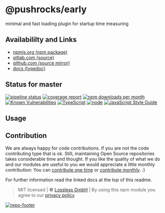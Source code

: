 # @pushrocks/early
minimal and fast loading plugin for startup time measuring

## Availabililty and Links
* [npmjs.org (npm package)](https://www.npmjs.com/package/@pushrocks/early)
* [gitlab.com (source)](https://gitlab.com/pushrocks/early)
* [github.com (source mirror)](https://github.com/pushrocks/early)
* [docs (typedoc)](https://pushrocks.gitlab.io/early/)

## Status for master
[![pipeline status](https://gitlab.com/pushrocks/early/badges/master/pipeline.svg)](https://gitlab.com/pushrocks/early/commits/master)
[![coverage report](https://gitlab.com/pushrocks/early/badges/master/coverage.svg)](https://gitlab.com/pushrocks/early/commits/master)
[![npm downloads per month](https://img.shields.io/npm/dm/@pushrocks/early.svg)](https://www.npmjs.com/package/@pushrocks/early)
[![Known Vulnerabilities](https://snyk.io/test/npm/@pushrocks/early/badge.svg)](https://snyk.io/test/npm/@pushrocks/early)
[![TypeScript](https://img.shields.io/badge/TypeScript->=%203.x-blue.svg)](https://nodejs.org/dist/latest-v10.x/docs/api/)
[![node](https://img.shields.io/badge/node->=%2010.x.x-blue.svg)](https://nodejs.org/dist/latest-v10.x/docs/api/)
[![JavaScript Style Guide](https://img.shields.io/badge/code%20style-prettier-ff69b4.svg)](https://prettier.io/)

## Usage


## Contribution

We are always happy for code contributions. If you are not the code contributing type that is ok. Still, maintaining Open Source repositories takes considerable time and thought. If you like the quality of what we do and our modules are useful to you we would appreciate a little monthly contribution: You can [contribute one time](https://lossless.link/contribute-onetime) or [contribute monthly](https://lossless.link/contribute). :)

For further information read the linked docs at the top of this readme.

> MIT licensed | **&copy;** [Lossless GmbH](https://lossless.gmbh)
| By using this npm module you agree to our [privacy policy](https://lossless.gmbH/privacy)

[![repo-footer](https://lossless.gitlab.io/publicrelations/repofooter.svg)](https://maintainedby.lossless.com)
